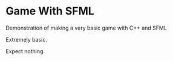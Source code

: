 # Game With SFML
 Demonstration of making a very basic game with C++ and SFML

Extremely basic. 

Expect nothing.
